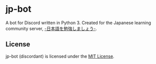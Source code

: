 jp-bot
======

A bot for Discord written in Python 3. Created for the Japanese learning community server, [-日本語を勉強しましょう-](https://discord.me/learnjapanese).

License
-------

jp-bot (discordant) is licensed under the [MIT License](LICENSE).
